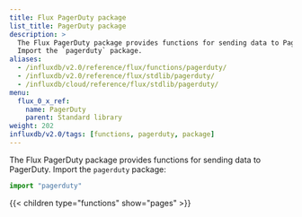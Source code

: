 ```yaml
---
title: Flux PagerDuty package
list_title: PagerDuty package
description: >
  The Flux PagerDuty package provides functions for sending data to PagerDuty.
  Import the `pagerduty` package.
aliases:
  - /influxdb/v2.0/reference/flux/functions/pagerduty/
  - /influxdb/v2.0/reference/flux/stdlib/pagerduty/
  - /influxdb/cloud/reference/flux/stdlib/pagerduty/
menu:
  flux_0_x_ref:
    name: PagerDuty
    parent: Standard library
weight: 202
influxdb/v2.0/tags: [functions, pagerduty, package]
---
```


The Flux PagerDuty package provides functions for sending data to PagerDuty.
Import the `pagerduty` package:

```js
import "pagerduty"
```

{{< children type="functions" show="pages" >}}
